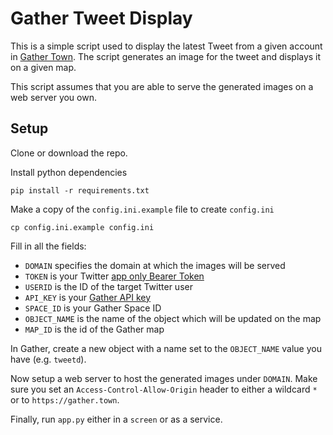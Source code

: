 Gather Tweet Display
====================

This is a simple script used to display the latest Tweet from a given account in
[Gather Town](https://gather.town). The script generates an image for the tweet
and displays it on a given map.

This script assumes that you are able to serve the generated images on a web
server you own.

Setup
-----
Clone or download the repo.

Install python dependencies

    pip install -r requirements.txt

Make a copy of the `config.ini.example` file to create `config.ini`

    cp config.ini.example config.ini

Fill in all the fields:

* `DOMAIN` specifies the domain at which the images will be served
* `TOKEN` is your Twitter [app only Bearer Token](https://developer.twitter.com/en/docs/authentication/oauth-2-0/bearer-tokens)
* `USERID` is the ID of the target Twitter user
* `API_KEY` is your [Gather API key](https://help.gathercontent.com/en/articles/369871-generating-an-api-key-the-api-documentation)
* `SPACE_ID` is your Gather Space ID
* `OBJECT_NAME` is the name of the object which will be updated on the map
* `MAP_ID` is the id of the Gather map

In Gather, create a new object with a name set to the `OBJECT_NAME` value you
have (e.g. `tweetd`).

Now setup a web server to host the generated images under `DOMAIN`. Make sure
you set an `Access-Control-Allow-Origin` header to either a wildcard `*` or to
`https://gather.town`.

Finally, run `app.py` either in a `screen` or as a service.
